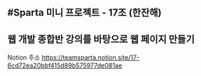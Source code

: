 #Sparta 미니 프로젝트 - 17조 (한잔해)
---
웹 개발 종합반 강의를 바탕으로 웹 페이지 만들기
---
Notion 주소 <https://teamsparta.notion.site/17-6cd72ea20bbf415d89b575977de081ae>
